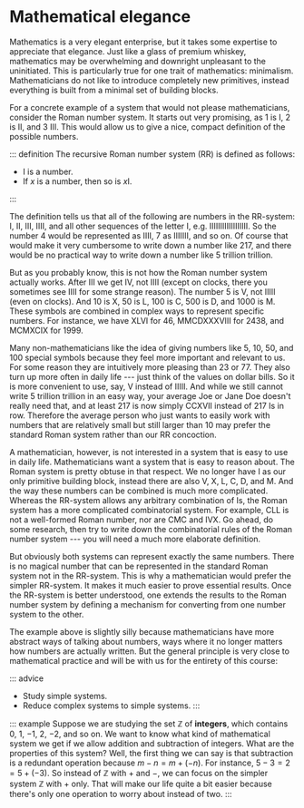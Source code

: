 # Mathematical elegance

Mathematics is a very elegant enterprise, but it takes some expertise to appreciate that elegance.
Just like a glass of premium whiskey, mathematics may be overwhelming and downright unpleasant to the uninitiated.
This is particularly true for one trait of mathematics: minimalism.
Mathematicians do not like to introduce completely new primitives, instead everything is built from a minimal set of building blocks.

For a concrete example of a system that would not please mathematicians, consider the Roman number system.
It starts out very promising, as 1 is I, 2 is II, and 3 III.
This would allow us to give a nice, compact definition of the possible numbers.

::: definition
The recursive Roman number system (RR) is defined as follows:

- I is a number.
- If $x$ is a number, then so is $x$I.

:::

The definition tells us that all of the following are numbers in the RR-system: I, II, III, IIII, and all other sequences of the letter I, e.g. IIIIIIIIIIIIIIIIII.
So the number 4 would be represented as IIII, 7 as IIIIIII, and so on.
Of course that would make it very cumbersome to write down a number like 217, and there would be no practical way to write down a number like 5 trillion trillion. 

But as you probably know, this is not how the Roman number system actually works. 
After III we get IV, not IIII (except on clocks, there you sometimes see IIII for some strange reason).
The number 5 is V, not IIIII (even on clocks).
And
10 is X,
50 is L,
100 is C,
500 is D,
and
1000 is M.
These symbols are combined in complex ways to represent specific numbers.
For instance, we have XLVI for 46, MMCDXXXVIII for 2438, and MCMXCIX for 1999.

Many non-mathematicians like the idea of giving numbers like 5, 10, 50, and 100 special symbols because they feel more important and relevant to us.
For some reason they are intuitively more pleasing than 23 or 77.
They also turn up more often in daily life --- just think of the values on dollar bills.
So it is more convenient to use, say, V instead of IIIII.
And while we still cannot write 5 trillion trillion in an easy way, your average Joe or Jane Doe doesn't really need that, and at least 217 is now simply CCXVII instead of 217 Is in row.
Therefore the average person who just wants to easily work with numbers that are relatively small but still larger than 10 may prefer the standard Roman system rather than our RR concoction.

A mathematician, however, is not interested in a system that is easy to use in daily life.
Mathematicians want a system that is easy to reason about.
The Roman system is pretty obtuse in that respect.
We no longer have I as our only primitive building block, instead there are also V, X, L, C, D, and M.
And the way these numbers can be combined is much more complicated.
Whereas the RR-system allows any arbitrary combination of Is, the Roman system has a more complicated combinatorial system.
For example, CLL is not a well-formed Roman number, nor are CMC and IVX.
Go ahead, do some research, then try to write down the combinatorial rules of the Roman number system --- you will need a much more elaborate definition.

But obviously both systems can represent exactly the same numbers.
There is no magical number that can be represented in the standard Roman system not in the RR-system.
This is why a mathematician would prefer the simpler RR-system.
It makes it much easier to prove essential results.
Once the RR-system is better understood, one extends the results to the Roman number system by defining a mechanism for converting from one number system to the other.

The example above is slightly silly because mathematicians have more abstract ways of talking about numbers, ways where it no longer matters how numbers are actually written.
But the general principle is very close to mathematical practice and will be with us for the entirety of this course:

::: advice
- Study simple systems.
- Reduce complex systems to simple systems.
:::

::: example
Suppose we are studying the set $\mathbb{Z}$ of **integers**, which contains $0$, $1$, $-1$, $2$, $-2$, and so on.
We want to know what kind of mathematical system we get if we allow addition and subtraction of integers.
What are the properties of this system?
Well, the first thing we can say is that subtraction is a redundant operation because $m - n = m + (-n)$.
For instance, $5 - 3 = 2 = 5 + (-3)$.
So instead of $\mathbb{Z}$ with $+$ and $-$, we can focus on the simpler system $\mathbb{Z}$ with $+$ only.
That will make our life quite a bit easier because there's only one operation to worry about instead of two.
:::

